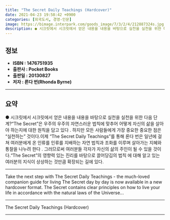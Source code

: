 ```yaml
---
title: "The Secret Daily Teachings (Hardcover)"
date: 2021-04-23 19:58:42 +0900
categories: [외국도서, 경영-인문]
image: https://bimage.interpark.com/goods_image/7/3/2/4/212887324s.jpg
description: ● 시크릿에서 시크릿에서 얻은 내용을 내용을 바탕으로 실천을 실천을 위한 다음 단계?“The Secret”은 우주의 우주의 자연스러운 법칙에 맞추어 어떻게 자신의 삶을 살아야 하는지에 대한 원칙을 담고 있다 . 하지만 모든 사람들에게 가장 중요한 중요한 점은 “실천하는” 것이다.이제
---
```


## **정보**

- **ISBN : 1476751935**
- **출판사 : Pocket Books**
- **출판일 : 20130827**
- **저자 : 론다 번(Rhonda Byrne)**

------



## **요약**

●  시크릿에서 시크릿에서 얻은 내용을 내용을 바탕으로 실천을 실천을 위한 다음 단계?“The Secret”은 우주의 우주의 자연스러운 법칙에 맞추어 어떻게 자신의 삶을 살아야 하는지에 대한 원칙을 담고 있다 . 하지만 모든 사람들에게 가장 중요한 중요한 점은 “실천하는” 것이다.이제 “The Secret Daily Teachings”를 통해 론다 번은 일년에 걸쳐 여러분에게 온 인류를 인류를 지배하는 자연 법칙과 조화를 이루며 살아가는 지혜와 통찰을 나누려 한다 . 그러므로써 여러분들 각자가 자신의 삶의 주인이 될 수 있을 것이다.“The Secret”의 영향력 있는 진리를 바탕으로 끌어당김의 법칙 에 대해 알고 있는 여러분의 지식이 상상하는 것만큼 확장되는 길에 있다.

------

Take the next step with The Secret Daily Teachings - the much-loved companion guide for living The Secret day by day is now available in a new hardcover format. The Secret contains clear principles on how to live your life in accordance with the natural laws of the Universe... 

------


The Secret Daily Teachings (Hardcover) 

------


